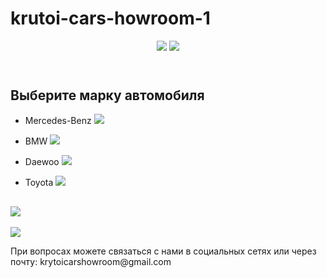 # krutoi-cars-howroom-1
<html>
    <head>
            <title>Krutoi car showroom</title>
            <link rel="stylesheet" href="style.css"/>
    </head>
    <header>
        <img src="https://i.imgur.com/LHVXxyI.png">
        <img class="img" src="https://i.imgur.com/6yA5G54.png">
    </header>
    <main>
        <h2>Выберите марку автомобиля</h2>
        <ul>
        <li><p><a> Mercedes-Benz <img src="https://i.imgur.com/PkMJEaH.png"></a></p></li>
        <li><p><a> BMW <img class="bmw" src="https://i.imgur.com/dHTQLej.png"></a></p></li>
        <li><p><a> Daewoo <img src="https://i.imgur.com/a05upsN.png"></a></p></li>
        <li><p><a> Toyota <img class="toyota" src="https://i.imgur.com/oo1KpTd.png"></a></p></li>
        </ul>
        <h2  class="imgg"><img  class="imggg" src="https://img.freepik.com/free-photo/young-couple-choosing-a-car-in-a-car-show-room_1303-15122.jpg"></h2>
    </main>
    <footer>
        <img src="https://i.imgur.com/nxWG9hX.png">
        <p>При вопросах можете связаться с нами в социальных сетях или через почту: krytoicarshowroom@gmail.com</p>
    </footer>
</html>
